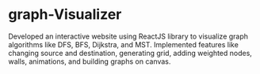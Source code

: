 # graph-Visualizer
Developed an interactive website using ReactJS library to visualize graph algorithms like DFS, BFS, Dijkstra, and MST. Implemented features like changing source and destination, generating grid, adding weighted nodes, walls, animations, and building graphs on canvas.
